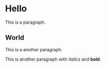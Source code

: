 # Hello

This is a paragraph.

## World

This is a another paragraph.

This is another paragraph with *italics* and **bold**.
